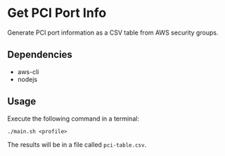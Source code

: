 # Get PCI Port Info

Generate PCI port information as a CSV table from AWS security groups.

## Dependencies

* aws-cli
* nodejs

## Usage

Execute the following command in a terminal:

```
./main.sh <profile>
```

The results will be in a file called `pci-table.csv`.
